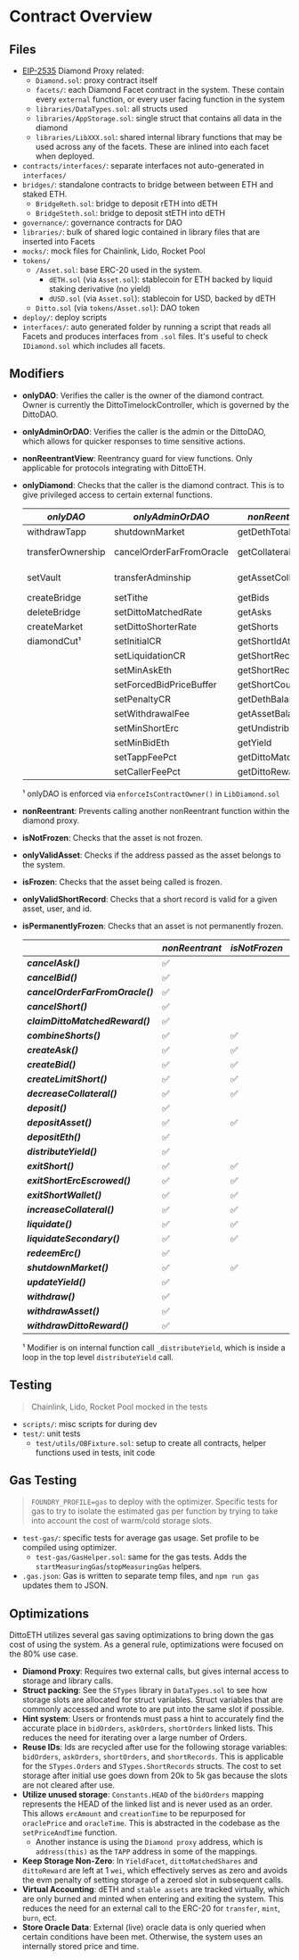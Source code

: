# Contract Overview

## Files

- [EIP-2535](https://eips.ethereum.org/EIPS/eip-2535) Diamond Proxy related:
  - `Diamond.sol`: proxy contract itself
  - `facets/`: each Diamond Facet contract in the system. These contain every `external` function, or every user facing function in the system
  - `libraries/DataTypes.sol`: all structs used
  - `libraries/AppStorage.sol`: single struct that contains all data in the diamond
  - `libraries/LibXXX.sol`: shared internal library functions that may be used across any of the facets. These are inlined into each facet when deployed.
- `contracts/interfaces/`: separate interfaces not auto-generated in `interfaces/`
- `bridges/`: standalone contracts to bridge between between ETH and staked ETH.
  - `BridgeReth.sol`: bridge to deposit rETH into dETH
  - `BridgeSteth.sol`: bridge to deposit stETH into dETH
- `governance/`: governance contracts for DAO
- `libraries/`: bulk of shared logic contained in library files that are inserted into Facets
- `mocks/`: mock files for Chainlink, Lido, Rocket Pool
- `tokens/`
  - `/Asset.sol`: base ERC-20 used in the system.
    - `dETH.sol` (via `Asset.sol`): stablecoin for ETH backed by liquid staking derivative (no yield)
    - `dUSD.sol` (via `Asset.sol`): stablecoin for USD, backed by dETH
  - `Ditto.sol` (via `tokens/Asset.sol`): DAO token
- `deploy/`: deploy scripts
- `interfaces/`: auto generated folder by running a script that reads all Facets and produces interfaces from `.sol` files. It's useful to check `IDiamond.sol` which includes all facets.

## Modifiers

- **onlyDAO**: Verifies the caller is the owner of the diamond contract. Owner is currently the DittoTimelockController, which is governed by the DittoDAO.
- **onlyAdminOrDAO**: Verifies the caller is the admin or the DittoDAO, which allows for quicker responses to time sensitive actions.
- **nonReentrantView**: Reentrancy guard for view functions. Only applicable for protocols integrating with DittoETH.
- **onlyDiamond**: Checks that the caller is the diamond contract. This is to give privileged access to certain external functions.

  | **_onlyDAO_**     | **_onlyAdminOrDAO_**     | **_nonReentrantView_**  | **_onlyDiamond_**   |
  | ----------------- | ------------------------ | ----------------------- | ------------------- |
  | withdrawTapp      | shutdownMarket           | getDethTotal            | deposit (bridge)    |
  | transferOwnership | cancelOrderFarFromOracle | getCollateralRatio      | depositEth (bridge) |
  | setVault          | transferAdminship        | getAssetCollateralRatio | withdraw (bridge)   |
  | createBridge      | setTithe                 | getBids                 | createForcedBid     |
  | deleteBridge      | setDittoMatchedRate      | getAsks                 |                     |
  | createMarket      | setDittoShorterRate      | getShorts               |                     |
  | diamondCut¹       | setInitialCR             | getShortIdAtOracle      |                     |
  |                   | setLiquidationCR         | getShortRecords         |                     |
  |                   | setMinAskEth             | getShortRecord          |                     |
  |                   | setForcedBidPriceBuffer  | getShortCountOf         |                     |
  |                   | setPenaltyCR             | getDethBalance          |                     |
  |                   | setWithdrawalFee         | getAssetBalance         |                     |
  |                   | setMinShortErc           | getUndistributedYield   |                     |
  |                   | setMinBidEth             | getYield                |                     |
  |                   | setTappFeePct            | getDittoMatchedReward   |                     |
  |                   | setCallerFeePct          | getDittoReward          |                     |

  ¹ onlyDAO is enforced via `enforceIsContractOwner()` in `LibDiamond.sol`

- **nonReentrant**: Prevents calling another nonReentrant function within the diamond proxy.
- **isNotFrozen**: Checks that the asset is not frozen.
- **onlyValidAsset**: Checks if the address passed as the asset belongs to the system.
- **isFrozen**: Checks that the asset being called is frozen.
- **onlyValidShortRecord**: Checks that a short record is valid for a given asset, user, and id.
- **isPermanentlyFrozen**: Checks that an asset is not permanently frozen.

  |                                  | **_nonReentrant_** | **_isNotFrozen_** | **_isPermanentlyFrozen_** | **_onlyValidAsset_** | **_onlyValidShortRecord_** |
  | -------------------------------- | ------------------ | ----------------- | ------------------------- | -------------------- | -------------------------- |
  | **_cancelAsk()_**                | ✅                 |                   |                           | ✅                   |                            |
  | **_cancelBid()_**                | ✅                 |                   |                           | ✅                   |                            |
  | **_cancelOrderFarFromOracle()_** | ✅                 |                   |                           | ✅                   |                            |
  | **_cancelShort()_**              | ✅                 |                   |                           | ✅                   |                            |
  | **_claimDittoMatchedReward()_**  | ✅                 |                   |                           |                      |                            |
  | **_combineShorts()_**            | ✅                 | ✅                |                           |                      | ✅                         |
  | **_createAsk()_**                | ✅                 | ✅                |                           | ✅                   |                            |
  | **_createBid()_**                | ✅                 | ✅                |                           | ✅                   |                            |
  | **_createLimitShort()_**         | ✅                 | ✅                |                           | ✅                   |                            |
  | **_decreaseCollateral()_**       | ✅                 | ✅                |                           |                      | ✅                         |
  | **_deposit()_**                  | ✅                 |                   |                           |                      |                            |
  | **_depositAsset()_**             | ✅                 | ✅                |                           | ✅                   |                            |
  | **_depositEth()_**               | ✅                 |                   |                           |                      |                            |
  | **_distributeYield()_**          | ✅                 |                   |                           | ✅ ¹                 |                            |
  | **_exitShort()_**                | ✅                 | ✅                |                           |                      | ✅                         |
  | **_exitShortErcEscrowed()_**     | ✅                 | ✅                |                           |                      | ✅                         |
  | **_exitShortWallet()_**          | ✅                 | ✅                |                           |                      | ✅                         |
  | **_increaseCollateral()_**       | ✅                 | ✅                |                           |                      | ✅                         |
  | **_liquidate()_**                | ✅                 | ✅                |                           |                      | ✅                         |
  | **_liquidateSecondary()_**       | ✅                 | ✅                |                           | ✅                   |                            |
  | **_redeemErc()_**                | ✅                 |                   | ✅                        |                      |                            |
  | **_shutdownMarket()_**           | ✅                 | ✅                |                           | ✅                   |                            |
  | **_updateYield()_**              | ✅                 |                   |                           |                      |                            |
  | **_withdraw()_**                 | ✅                 |                   |                           |                      |                            |
  | **_withdrawAsset()_**            | ✅                 |                   |                           | ✅                   |                            |
  | **_withdrawDittoReward()_**      | ✅                 |                   |                           |                      |                            |

  ¹ Modifier is on internal function call `_distributeYield`, which is inside a loop in the top level `distributeYield` call.

## Testing

> Chainlink, Lido, Rocket Pool mocked in the tests

- `scripts/`: misc scripts for during dev
- `test/`: unit tests
  - `test/utils/OBFixture.sol`: setup to create all contracts, helper functions used in tests, init code

## Gas Testing

> `FOUNDRY_PROFILE=gas` to deploy with the optimizer. Specific tests for gas to try to isolate the estimated gas per function by trying to take into account the cost of warm/cold storage slots.

- `test-gas/`: specific tests for average gas usage. Set profile to be compiled using optimizer.
  - `test-gas/GasHelper.sol`: same for the gas tests. Adds the `startMeasuringGas`/`stopMeasuringGas` helpers.
- `.gas.json`: Gas is written to separate temp files, and `npm run gas` updates them to JSON.

## Optimizations

DittoETH utilizes several gas saving optimizations to bring down the gas cost of using the system. As a general rule, optimizations were focused on the 80% use case.

- **Diamond Proxy**: Requires two external calls, but gives internal access to storage and library calls.
- **Struct packing**: See the `STypes` library in `DataTypes.sol` to see how storage slots are allocated for struct variables. Struct variables that are commonly accessed and wrote to are put into the same slot if possible.
- **Hint system**: Users or frontends must pass a hint to accurately find the accurate place in `bidOrders`, `askOrders`, `shortOrders` linked lists. This reduces the need for iterating over a large number of Orders.
- **Reuse IDs**: Ids are recycled after use for the following storage variables: `bidOrders`, `askOrders`, `shortOrders`, and `shortRecords`. This is applicable for the `STypes.Orders` and `STypes.ShortRecords` structs. The cost to set storage after initial use goes down from 20k to 5k gas because the slots are not cleared after use.
- **Utilize unused storage**: `Constants.HEAD` of the `bidOrders` mapping represents the HEAD of the linked list and is never used as an order. This allows `ercAmount` and `creationTime` to be repurposed for `oraclePrice` and `oracleTime`. This is abstracted in the codebase as the `setPriceAndTime` function.
  - Another instance is using the `Diamond proxy` address, which is `address(this)` as the `TAPP` address in some of the mappings.
- **Keep Storage Non-Zero**: In `YieldFacet`, `dittoMatchedShares` and `dittoReward` are left at 1 `wei`, which effectively serves as zero and avoids the evm penalty of setting storage of a zeroed slot in subsequent calls.
- **Virtual Accounting**: dETH and `stable assets` are tracked virtually, which are only burned and minted when entering and exiting the system. This reduces the need for an external call to the ERC-20 for `transfer`, `mint`, `burn`, ect.
- **Store Oracle Data**: External (live) oracle data is only queried when certain conditions have been met. Otherwise, the system uses an internally stored price and time.
